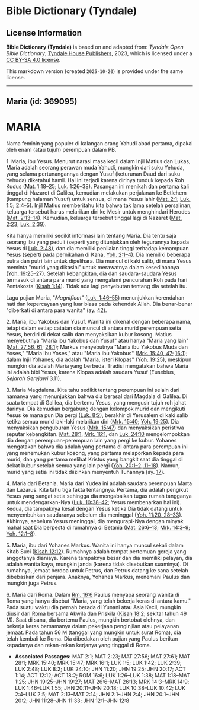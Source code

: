 # Bible Dictionary (Tyndale)

## License Information

**Bible Dictionary (Tyndale)** is based on and adapted from: _Tyndale Open Bible Dictionary_, [Tyndale House Publishers](https://tyndaleopenresources.com/), 2023, which is licensed under a [CC BY-SA 4.0 license](https://creativecommons.org/licenses/by-sa/4.0/legalcode.en).

This markdown version (created `2025-10-20`) is provided under the same license.



--------------------------------

## Maria (id: 369095)

MARIA
=====

Nama feminin yang populer di kalangan orang Yahudi abad pertama, dipakai oleh enam (atau tujuh) perempuan dalam PB.

1\. Maria, ibu Yesus. Menurut narasi masa kecil dalam Injil Matius dan Lukas, Maria adalah seorang perawan muda Yahudi, mungkin dari suku Yehuda, yang selama pertunangannya dengan Yusuf (keturunan Daud dari suku Yehuda) diketahui hamil. Hal ini terjadi karena dirinya tunduk kepada Roh Kudus ([Mat. 1:18–25](https://ref.ly/Matt1:18-Matt1:25); [Luk. 1:26–38](https://ref.ly/Luke1:26-Luke1:38)). Pasangan ini menikah dan pertama kali tinggal di Nazaret di Galilea, kemudian melakukan perjalanan ke Betlehem (kampung halaman Yusuf) untuk sensus, di mana Yesus lahir ([Mat. 2:1](https://ref.ly/Matt2:1); [Luk. 1:5](https://ref.ly/Luke1:5); [2:4–5](https://ref.ly/Luke2:4-Luke2:5)). Injil Matius memberitahu kita bahwa tak lama setelah persalinan, keluarga tersebut harus melarikan diri ke Mesir untuk menghindari Herodes ([Mat. 2:13–14](https://ref.ly/Matt2:13-Matt2:14)). Kemudian, keluarga tersebut tinggal lagi di Nazaret ([Mat. 2:23](https://ref.ly/Matt2:23); [Luk. 2:39](https://ref.ly/Luke2:39)).

Kita hanya memiliki sedikit informasi lain tentang Maria. Dia tentu saja seorang ibu yang peduli (seperti yang ditunjukkan oleh tegurannya kepada Yesus di [Luk. 2:48](https://ref.ly/Luke2:48)), dan dia memiliki penilaian tinggi terhadap kemampuan Yesus (seperti pada pernikahan di Kana, [Yoh. 2:1–4](https://ref.ly/John2:1-John2:4)). Dia memiliki beberapa putra dan putri lain untuk dipelihara. Dia muncul di kaki salib, di mana Yesus meminta "murid yang dikasihi" untuk merawatnya dalam kesedihannya ([Yoh. 19:25–27](https://ref.ly/John19:25-John19:27)). Setelah kebangkitan, dia dan saudara\-saudara Yesus termasuk di antara para murid yang mengalami pencurahan Roh pada hari Pentakosta ([Kisah 1:14](https://ref.ly/Acts1:14)). Tidak ada lagi penyebutan tentang dia setelah itu. 

Lagu pujian Maria, "*Magnificat*" ([Luk. 1:46–55](https://ref.ly/Luke1:46-Luke1:55)) menunjukkan kerendahan hati dan kepercayaan yang luar biasa pada kehendak Allah. Dia benar\-benar "diberkati di antara para wanita" (ay. [42](https://ref.ly/Luke1:42)).

2\. Maria, ibu Yakobus dan Yusuf. Wanita ini dikenal dengan beberapa nama, tetapi dalam setiap catatan dia muncul di antara murid perempuan setia Yesus, berdiri di dekat salib dan menyaksikan kubur kosong. Matius menyebutnya "Maria ibu Yakobus dan Yusuf" atau hanya "Maria yang lain" ([Mat. 27:56, 61](https://ref.ly/Matt27:56,Matt27:61); [28:1](https://ref.ly/Matt28:1)); Markus menyebutnya "Maria ibu Yakobus Muda dan Yoses," "Maria ibu Yoses," atau "Maria ibu Yakobus" ([Mrk. 15:40, 47](https://ref.ly/Mark15:40,Mark15:47); [16:1](https://ref.ly/Mark16:1)); dalam Injil Yohanes, dia adalah "Maria, isteri Klopas" ([Yoh. 19:25](https://ref.ly/John19:25)), meskipun mungkin dia adalah Maria yang berbeda. Tradisi mengatakan bahwa Maria ini adalah bibi Yesus, karena Klopas adalah saudara Yusuf (Eusebius, *Sejarah Gerejawi* 3\.11\).

3\. Maria Magdalena. Kita tahu sedikit tentang perempuan ini selain dari namanya yang menunjukkan bahwa dia berasal dari Magdala di Galilea. Di suatu tempat di Galilea, dia bertemu Yesus, yang mengusir tujuh roh jahat darinya. Dia kemudian bergabung dengan kelompok murid dan mengikuti Yesus ke mana pun Dia pergi ([Luk. 8:2](https://ref.ly/Luke8:2)), berakhir di Yerusalem di kaki salib ketika semua murid laki\-laki melarikan diri ([Mrk. 15:40](https://ref.ly/Mark15:40); [Yoh. 19:25](https://ref.ly/John19:25)). Dia menyaksikan penguburan Yesus ([Mrk. 15:47](https://ref.ly/Mark15:47)) dan menyaksikan peristiwa seputar kebangkitan. [Mat. 28:1](https://ref.ly/Matt28:1), [Mrk. 16:1](https://ref.ly/Mark16:1), dan [Luk. 24:10](https://ref.ly/Luke24:10) mengelompokkan dia dengan perempuan\-perempuan lain yang pergi ke kubur. Yohanes mengatakan bahwa dia adalah yang pertama di antara para perempuan ini yang menemukan kubur kosong, yang pertama melaporkan kepada para murid, dan yang pertama melihat Kristus yang bangkit saat dia tinggal di dekat kubur setelah semua yang lain pergi ([Yoh. 20:1–2, 11–18](https://ref.ly/John20:1-John20:2,John20:11-John20:18)). Namun, murid yang setia ini tidak diizinkan menyentuh Tuhannya (ay. [17](https://ref.ly/John20:17)).

4\. Maria dari Betania. Maria dari Yudea ini adalah saudara perempuan Marta dan Lazarus. Kita tahu tiga fakta tentangnya. Pertama, dia adalah pengikut Yesus yang sangat setia sehingga dia mengabaikan tugas rumah tangganya untuk mendengarkan\-Nya ([Luk. 10:38–42](https://ref.ly/Luke10:38-Luke10:42); Yesus membenarkan hal ini). Kedua, dia tampaknya kesal dengan Yesus ketika Dia tidak datang untuk menyembuhkan saudaranya sebelum dia meninggal ([Yoh. 11:20, 28–33](https://ref.ly/John11:20,John11:28-John11:33)). Akhirnya, sebelum Yesus meninggal, dia mengurapi\-Nya dengan minyak mahal saat Dia berpesta di rumahnya di Betania ([Mat. 26:6–13](https://ref.ly/Matt26:6-Matt26:13); [Mrk. 14:3–9](https://ref.ly/Mark14:3-Mark14:9); [Yoh. 12:1–8](https://ref.ly/John12:1-John12:8)).

5\. Maria, ibu dari Yohanes Markus. Wanita ini hanya muncul sekali dalam Kitab Suci ([Kisah 12:12](https://ref.ly/Acts12:12)). Rumahnya adalah tempat pertemuan gereja yang anggotanya dianiaya. Karena tampaknya besar dan dia memiliki pelayan, dia adalah wanita kaya, mungkin janda (karena tidak disebutkan suaminya). Di rumahnya, jemaat berdoa untuk Petrus, dan Petrus datang ke sana setelah dibebaskan dari penjara. Anaknya, Yohanes Markus, menemani Paulus dan mungkin juga Petrus.

6\. Maria dari Roma. Dalam [Rm. 16:6](https://ref.ly/Rom16:6) Paulus menyapa seorang wanita di Roma yang hanya disebut "Maria, yang telah bekerja keras di antara kamu." Pada suatu waktu dia pernah berada di Yunani atau Asia Kecil, mungkin diusir dari Roma bersama Akwila dan Priskila ([Kisah 18:2](https://ref.ly/Acts18:2); sekitar tahun 49 M). Saat di sana, dia bertemu Paulus, mungkin bertobat olehnya, dan bekerja keras bersamanya dalam pekerjaan penginjilan atau pelayanan jemaat. Pada tahun 56 M (tanggal yang mungkin untuk surat Roma), dia telah kembali ke Roma. Dia dibedakan oleh pujian yang Paulus berikan kepadanya dan rekan\-rekan kerjanya yang tinggal di Roma.

* **Associated Passages:** MAT 2:1; MAT 2:23; MAT 27:56; MAT 27:61; MAT 28:1; MRK 15:40; MRK 15:47; MRK 16:1; LUK 1:5; LUK 1:42; LUK 2:39; LUK 2:48; LUK 8:2; LUK 24:10; JHN 11:20; JHN 19:25; JHN 20:17; ACT 1:14; ACT 12:12; ACT 18:2; ROM 16:6; LUK 1:26–LUK 1:38; MAT 1:18–MAT 1:25; JHN 19:25–JHN 19:27; MAT 26:6–MAT 26:13; MRK 14:3–MRK 14:9; LUK 1:46–LUK 1:55; JHN 20:11–JHN 20:18; LUK 10:38–LUK 10:42; LUK 2:4–LUK 2:5; MAT 2:13–MAT 2:14; JHN 2:1–JHN 2:4; JHN 20:1–JHN 20:2; JHN 11:28–JHN 11:33; JHN 12:1–JHN 12:8

